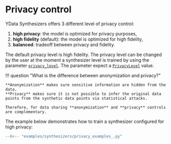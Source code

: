# Privacy control

YData Synthesizers offers 3 different level of privacy control:

1. **high privacy**: the model is optimized for privacy purposes,
2. **high fidelity** (default): the model is optimized for high fidelity,
3. **balanced**: tradeoff between privacy and fidelity.

The default privacy level is high fidelity. The privacy level can be changed by the user at the moment a synthesizer level is trained by using the parameter [`privacy_level`](../reference/api/synthesizers/timeseries/#ydata.sdk.synthesizers.timeseries.TimeSeriesSynthesizer.fit).
The parameter expect a [`PrivacyLevel`](../reference/api/synthesizers/base/#privacylevel) value.


!!! question "What is the difference between anonymization and privacy?"

    **Anonymization** makes sure sensitive information are hidden from the data.
    **Privacy** makes sure it is not possible to infer the original data points from the synthetic data points via statistical attacks.

    Therefore, for data sharing **anonymization** and **privacy** controls are complementary.



The example below demonstrates how to train a synthesizer configured for high privacy:

```python
--8<-- "examples/synthesizers/privacy_examples_.py"
```
